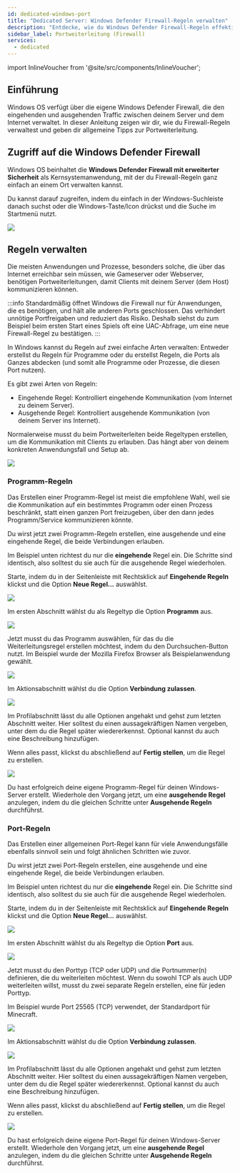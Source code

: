 ```yaml
---
id: dedicated-windows-port
title: "Dedicated Server: Windows Defender Firewall-Regeln verwalten"
description: "Entdecke, wie du Windows Defender Firewall-Regeln effektiv verwaltest und Portweiterleitungen für sichere Server-Kommunikation optimierst → Jetzt mehr erfahren"
sidebar_label: Portweiterleitung (Firewall)
services:
  - dedicated
---
```


import InlineVoucher from '@site/src/components/InlineVoucher';

## Einführung

Windows OS verfügt über die eigene Windows Defender Firewall, die den eingehenden und ausgehenden Traffic zwischen deinem Server und dem Internet verwaltet. In dieser Anleitung zeigen wir dir, wie du Firewall-Regeln verwaltest und geben dir allgemeine Tipps zur Portweiterleitung.

<InlineVoucher />

## Zugriff auf die Windows Defender Firewall

Windows OS beinhaltet die **Windows Defender Firewall mit erweiterter Sicherheit** als Kernsystemanwendung, mit der du Firewall-Regeln ganz einfach an einem Ort verwalten kannst.

Du kannst darauf zugreifen, indem du einfach in der Windows-Suchleiste danach suchst oder die Windows-Taste/Icon drückst und die Suche im Startmenü nutzt.

![](https://screensaver01.zap-hosting.com/index.php/s/MEdQwo2do8zA84m/preview)

## Regeln verwalten

Die meisten Anwendungen und Prozesse, besonders solche, die über das Internet erreichbar sein müssen, wie Gameserver oder Webserver, benötigen Portweiterleitungen, damit Clients mit deinem Server (dem Host) kommunizieren können.

:::info
Standardmäßig öffnet Windows die Firewall nur für Anwendungen, die es benötigen, und hält alle anderen Ports geschlossen. Das verhindert unnötige Portfreigaben und reduziert das Risiko. Deshalb siehst du zum Beispiel beim ersten Start eines Spiels oft eine UAC-Abfrage, um eine neue Firewall-Regel zu bestätigen.
:::

In Windows kannst du Regeln auf zwei einfache Arten verwalten: Entweder erstellst du Regeln für Programme oder du erstellst Regeln, die Ports als Ganzes abdecken (und somit alle Programme oder Prozesse, die diesen Port nutzen).

Es gibt zwei Arten von Regeln:
- Eingehende Regel: Kontrolliert eingehende Kommunikation (vom Internet zu deinem Server).
- Ausgehende Regel: Kontrolliert ausgehende Kommunikation (von deinem Server ins Internet).

Normalerweise musst du beim Portweiterleiten beide Regeltypen erstellen, um die Kommunikation mit Clients zu erlauben. Das hängt aber von deinem konkreten Anwendungsfall und Setup ab.

![](https://screensaver01.zap-hosting.com/index.php/s/a8HCX6ZyWfemQtN/preview)

### Programm-Regeln

Das Erstellen einer Programm-Regel ist meist die empfohlene Wahl, weil sie die Kommunikation auf ein bestimmtes Programm oder einen Prozess beschränkt, statt einen ganzen Port freizugeben, über den dann jedes Programm/Service kommunizieren könnte.

Du wirst jetzt zwei Programm-Regeln erstellen, eine ausgehende und eine eingehende Regel, die beide Verbindungen erlauben.

Im Beispiel unten richtest du nur die **eingehende** Regel ein. Die Schritte sind identisch, also solltest du sie auch für die ausgehende Regel wiederholen.

Starte, indem du in der Seitenleiste mit Rechtsklick auf **Eingehende Regeln** klickst und die Option **Neue Regel...** auswählst.

![](https://screensaver01.zap-hosting.com/index.php/s/mnZXWgEWyxSciE4/preview)

Im ersten Abschnitt wählst du als Regeltyp die Option **Programm** aus.

![](https://screensaver01.zap-hosting.com/index.php/s/NPm9ae8BsD78An9/preview)

Jetzt musst du das Programm auswählen, für das du die Weiterleitungsregel erstellen möchtest, indem du den Durchsuchen-Button nutzt. Im Beispiel wurde der Mozilla Firefox Browser als Beispielanwendung gewählt.

![](https://screensaver01.zap-hosting.com/index.php/s/XsS2iTa4JjXF8j5/preview)

Im Aktionsabschnitt wählst du die Option **Verbindung zulassen**.

![](https://screensaver01.zap-hosting.com/index.php/s/pnFz9EoxPqPT8xS/preview)

Im Profilabschnitt lässt du alle Optionen angehakt und gehst zum letzten Abschnitt weiter. Hier solltest du einen aussagekräftigen Namen vergeben, unter dem du die Regel später wiedererkennst. Optional kannst du auch eine Beschreibung hinzufügen.

Wenn alles passt, klickst du abschließend auf **Fertig stellen**, um die Regel zu erstellen.

![](https://screensaver01.zap-hosting.com/index.php/s/dpWEYFYGtWQYkw3/preview)

Du hast erfolgreich deine eigene Programm-Regel für deinen Windows-Server erstellt. Wiederhole den Vorgang jetzt, um eine **ausgehende Regel** anzulegen, indem du die gleichen Schritte unter **Ausgehende Regeln** durchführst.

### Port-Regeln

Das Erstellen einer allgemeinen Port-Regel kann für viele Anwendungsfälle ebenfalls sinnvoll sein und folgt ähnlichen Schritten wie zuvor.

Du wirst jetzt zwei Port-Regeln erstellen, eine ausgehende und eine eingehende Regel, die beide Verbindungen erlauben.

Im Beispiel unten richtest du nur die **eingehende** Regel ein. Die Schritte sind identisch, also solltest du sie auch für die ausgehende Regel wiederholen.

Starte, indem du in der Seitenleiste mit Rechtsklick auf **Eingehende Regeln** klickst und die Option **Neue Regel...** auswählst.

![](https://screensaver01.zap-hosting.com/index.php/s/mnZXWgEWyxSciE4/preview)

Im ersten Abschnitt wählst du als Regeltyp die Option **Port** aus.

![](https://screensaver01.zap-hosting.com/index.php/s/eobA3wzbwQSqjpK/preview)

Jetzt musst du den Porttyp (TCP oder UDP) und die Portnummer(n) definieren, die du weiterleiten möchtest. Wenn du sowohl TCP als auch UDP weiterleiten willst, musst du zwei separate Regeln erstellen, eine für jeden Porttyp.

Im Beispiel wurde Port 25565 (TCP) verwendet, der Standardport für Minecraft.

![](https://screensaver01.zap-hosting.com/index.php/s/yMco5L6ERWiLEHk/preview)

Im Aktionsabschnitt wählst du die Option **Verbindung zulassen**.

![](https://screensaver01.zap-hosting.com/index.php/s/pnFz9EoxPqPT8xS/preview)

Im Profilabschnitt lässt du alle Optionen angehakt und gehst zum letzten Abschnitt weiter. Hier solltest du einen aussagekräftigen Namen vergeben, unter dem du die Regel später wiedererkennst. Optional kannst du auch eine Beschreibung hinzufügen.

Wenn alles passt, klickst du abschließend auf **Fertig stellen**, um die Regel zu erstellen.

![](https://screensaver01.zap-hosting.com/index.php/s/Ro5k6JgTF73exoH/preview)

Du hast erfolgreich deine eigene Port-Regel für deinen Windows-Server erstellt. Wiederhole den Vorgang jetzt, um eine **ausgehende Regel** anzulegen, indem du die gleichen Schritte unter **Ausgehende Regeln** durchführst.

<InlineVoucher />